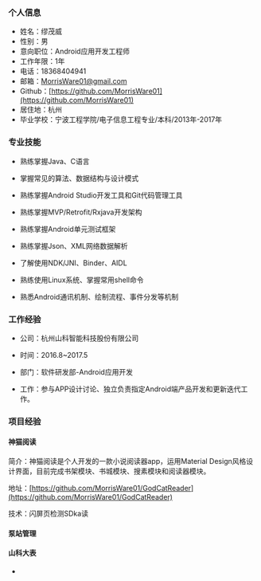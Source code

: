 ### 个人信息

* 姓名：缪茂威
* 性别：男
* 意向职位：Android应用开发工程师
* 工作年限：1年
* 电话：18368404941
* 邮箱：MorrisWare01@gmail.com
* Github：[https://github.com/MorrisWare01](https://github.com/MorrisWare01)
* 居住地：杭州
* 毕业学校：宁波工程学院/电子信息工程专业/本科/2013年-2017年

### 专业技能

* 熟练掌握Java、C语言

* 掌握常见的算法、数据结构与设计模式

* 熟练掌握Android Studio开发工具和Git代码管理工具

* 熟练掌握MVP/Retrofit/Rxjava开发架构

* 熟练掌握Android单元测试框架

* 熟练掌握Json、XML网络数据解析

* 了解使用NDK/JNI、Binder、AIDL

* 熟练使用Linux系统、掌握常用shell命令

* 熟悉Android通讯机制、绘制流程、事件分发等机制

### 工作经验

* 公司：杭州山科智能科技股份有限公司

* 时间：2016.8~2017.5

* 部门：软件研发部-Android应用开发

* 工作：参与APP设计讨论、独立负责指定Android端产品开发和更新迭代工作。

### 项目经验

#### 神猫阅读

简介：神猫阅读是个人开发的一款小说阅读器app，运用Material Design风格设计界面，目前完成书架模块、书城模块、搜素模块和阅读器模块。

地址：[https://github.com/MorrisWare01/GodCatReader](https://github.com/MorrisWare01/GodCatReader)

技术：闪屏页检测SDka读



#### 泵站管理



#### 山科大表

* 


